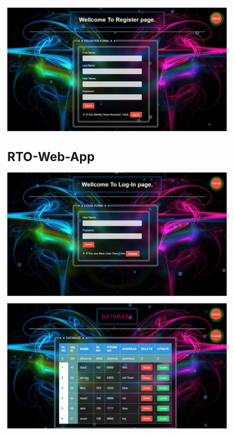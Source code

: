 ![](https://github.com/sahilkumardhala/RTO-Web-App/blob/main/prototype%20Image/Register%20page.jpg)

# RTO-Web-App
![database](https://github.com/sahilkumardhala/RTO-Web-App/blob/main/prototype%20Image/Login%20page.jpg)

![database](https://github.com/sahilkumardhala/RTO-Web-App/blob/main/prototype%20Image/DATABASE.jpg)



